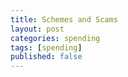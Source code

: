 ```yaml
---
title: Schemes and Scams
layout: post
categories: spending
tags: [spending]
published: false
---
```

